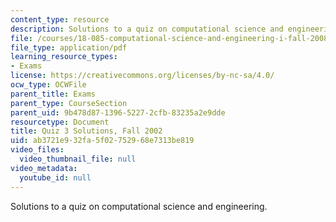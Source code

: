 ```yaml
---
content_type: resource
description: Solutions to a quiz on computational science and engineering.
file: /courses/18-085-computational-science-and-engineering-i-fall-2008/ab3721e932fa5f02752968e7313be819_f02q3sol.pdf
file_type: application/pdf
learning_resource_types:
- Exams
license: https://creativecommons.org/licenses/by-nc-sa/4.0/
ocw_type: OCWFile
parent_title: Exams
parent_type: CourseSection
parent_uid: 9b478d87-1396-5227-2cfb-83235a2e9dde
resourcetype: Document
title: Quiz 3 Solutions, Fall 2002
uid: ab3721e9-32fa-5f02-7529-68e7313be819
video_files:
  video_thumbnail_file: null
video_metadata:
  youtube_id: null
---
```

Solutions to a quiz on computational science and engineering.